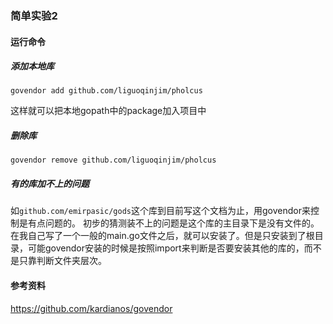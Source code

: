 ### 简单实验2

#### 运行命令
##### 添加本地库
`govendor add github.com/liguoqinjim/pholcus`

这样就可以把本地gopath中的package加入项目中

##### 删除库
`govendor remove github.com/liguoqinjim/pholcus`

##### 有的库加不上的问题
如`github.com/emirpasic/gods`这个库到目前写这个文档为止，用govendor来控制是有点问题的。
初步的猜测装不上的问题是这个库的主目录下是没有文件的。在我自己写了一个一般的main.go文件之后，就可以安装了。但是只安装到了根目录，可能govendor安装的时候是按照import来判断是否要安装其他的库的，而不是只靠判断文件夹层次。

#### 参考资料
https://github.com/kardianos/govendor